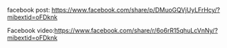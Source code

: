 facebook post: https://www.facebook.com/share/p/DMuoGQVjUyLFrHcy/?mibextid=oFDknk

Facebook video:https://www.facebook.com/share/r/6o6rR15qhuLcVnNy/?mibextid=oFDknk
